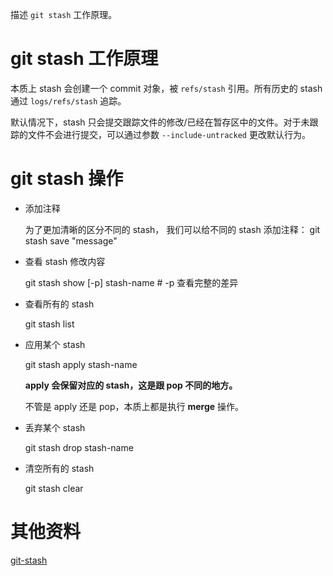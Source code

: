描述 `git stash` 工作原理。

# git stash 工作原理

本质上 stash 会创建一个 commit 对象，被 `refs/stash` 引用。所有历史的 stash 通过 `logs/refs/stash` 追踪。

默认情况下，stash 只会提交跟踪文件的修改/已经在暂存区中的文件。对于未跟踪的文件不会进行提交，可以通过参数 `--include-untracked` 更改默认行为。

# git stash 操作

- 添加注释

    为了更加清晰的区分不同的 stash， 我们可以给不同的 stash 添加注释： git stash save "message"


- 查看 stash 修改内容

    git stash show [-p] stash-name # -p 查看完整的差异


- 查看所有的 stash

    git stash list


- 应用某个 stash

    git stash apply stash-name

    **apply 会保留对应的 stash，这是跟 pop 不同的地方。**

    不管是 apply 还是 pop，本质上都是执行 **merge** 操作。


- 丢弃某个 stash

    git stash drop stash-name


- 清空所有的 stash

    git stash clear

# 其他资料
[git-stash](https://www.jiyik.com/w/git/git-stash)